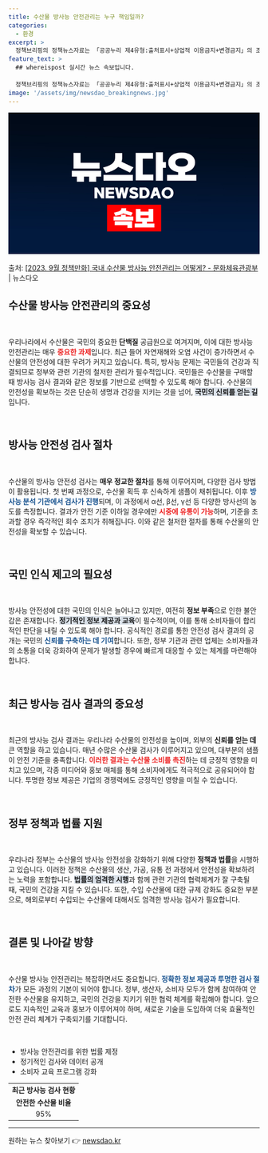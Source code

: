 ```yaml
---
title: 수산물 방사능 안전관리는 누구 책임일까?
categories:
  - 환경
excerpt: >
  정책브리핑의 정책뉴스자료는 「공공누리 제4유형:출처표시+상업적 이용금지+변경금지」의 조건에 따라 자유롭게 이…
feature_text: >
  ## whereispost 실시간 뉴스 속보입니다.

  정책브리핑의 정책뉴스자료는 「공공누리 제4유형:출처표시+상업적 이용금지+변경금지」의 조건에 따라 자유롭게 이…
image: '/assets/img/newsdao_breakingnews.jpg'
---
```


![뉴스다오 속보](/assets/img/newsdao_breakingnews.jpg)

<p>출처: <a href="https://newsdao.kr/1829" rel="dofollow">[2023. 9월 정책만화] 국내 수산물 방사능 안전관리는 어떻게? - 문화체육관광부</a> | 뉴스다오</p>

<h2 data-ke-size="size26">수산물 방사능 안전관리의 중요성</h2>

<p data-ke-size="size16">&nbsp;</p>

우리나라에서 수산물은 국민의 중요한 <b>단백질</b> 공급원으로 여겨지며, 이에 대한 방사능 안전관리는 매우 <b><span style="color: #ee2323;">중요한 과제</span></b>입니다. 최근 들어 자연재해와 오염 사건이 증가하면서 수산물의 안전성에 대한 우려가 커지고 있습니다. 특히, 방사능 문제는 국민들의 건강과 직결되므로 정부와 관련 기관의 철저한 관리가 필수적입니다. 국민들은 수산물을 구매할 때 방사능 검사 결과와 같은 정보를 기반으로 선택할 수 있도록 해야 합니다. 수산물의 안전성을 확보하는 것은 단순히 생명과 건강을 지키는 것을 넘어, <b><span style="background-color: #21538527;">국민의 신뢰를 얻는 길</span></b>입니다. 

<p data-ke-size="size16">&nbsp;</p>

<h2 data-ke-size="size26">방사능 안전성 검사 절차</h2>

<p data-ke-size="size16">&nbsp;</p>

수산물의 방사능 안전성 검사는 <b>매우 정교한 절차</b>를 통해 이루어지며, 다양한 검사 방법이 활용됩니다. 첫 번째 과정으로, 수산물 획득 후 신속하게 샘플이 채취됩니다. 이후 <b><span style="color: #1a5490;">방사능 분석 기관에서 검사가 진행</span></b>되며, 이 과정에서 α선, β선, γ선 등 다양한 방사선의 농도를 측정합니다. 결과가 안전 기준 이하일 경우에만 <b><span style="color: #ee2323;">시중에 유통이 가능</span></b>하며, 기준을 초과할 경우 즉각적인 회수 조치가 취해집니다. 이와 같은 철저한 절차를 통해 수산물의 안전성을 확보할 수 있습니다. 

<p data-ke-size="size16">&nbsp;</p>

<h2 data-ke-size="size26">국민 인식 제고의 필요성</h2>

<p data-ke-size="size16">&nbsp;</p>

방사능 안전성에 대한 국민의 인식은 늘어나고 있지만, 여전히 <b>정보 부족</b>으로 인한 불안감은 존재합니다. <b><span style="background-color: #21538527;">정기적인 정보 제공과 교육</span></b>이 필수적이며, 이를 통해 소비자들이 합리적인 판단을 내릴 수 있도록 해야 합니다. 공식적인 경로를 통한 안전성 검사 결과의 공개는 국민의 <b><span style="color: #1a5490;">신뢰를 구축하는 데 기여</span></b>합니다. 또한, 정부 기관과 관련 업체는 소비자들과의 소통을 더욱 강화하여 문제가 발생할 경우에 빠르게 대응할 수 있는 체계를 마련해야 합니다. 

<p data-ke-size="size16">&nbsp;</p>

<h2 data-ke-size="size26">최근 방사능 검사 결과의 중요성</h2>

<p data-ke-size="size16">&nbsp;</p>

최근의 방사능 검사 결과는 우리나라 수산물의 안전성을 높이며, 외부의 <b>신뢰를 얻는 데</b> 큰 역할을 하고 있습니다. 매년 수많은 수산물 검사가 이루어지고 있으며, 대부분의 샘플이 안전 기준을 충족합니다. <b><span style="color: #ee2323;">이러한 결과는 수산물 소비를 촉진</span></b>하는 데 긍정적 영향을 미치고 있으며, 각종 미디어와 홍보 매체를 통해 소비자에게도 적극적으로 공유되어야 합니다. 투명한 정보 제공은 기업의 경쟁력에도 긍정적인 영향을 미칠 수 있습니다.

<p data-ke-size="size16">&nbsp;</p>

<h2 data-ke-size="size26">정부 정책과 법률 지원</h2>

<p data-ke-size="size16">&nbsp;</p>

우리나라 정부는 수산물의 방사능 안전성을 강화하기 위해 다양한 <b>정책과 법률</b>을 시행하고 있습니다. 이러한 정책은 수산물의 생산, 가공, 유통 전 과정에서 안전성을 확보하려는 노력을 포함합니다. <b><span style="background-color: #21538527;">법률의 엄격한 시행</span></b>과 함께 관련 기관의 협력체계가 잘 구축될 때, 국민의 건강을 지킬 수 있습니다. 또한, 수입 수산물에 대한 규제 강화도 중요한 부분으로, 해외로부터 수입되는 수산물에 대해서도 엄격한 방사능 검사가 필요합니다. 

<p data-ke-size="size16">&nbsp;</p>

<h2 data-ke-size="size26">결론 및 나아갈 방향</h2>

<p data-ke-size="size16">&nbsp;</p>

수산물 방사능 안전관리는 복잡하면서도 중요합니다. <b><span style="color: #1a5490;">정확한 정보 제공과 투명한 검사 절차</span></b>가 모든 과정의 기본이 되어야 합니다. 정부, 생산자, 소비자 모두가 함께 참여하여 안전한 수산물을 유지하고, 국민의 건강을 지키기 위한 협력 체계를 확립해야 합니다. 앞으로도 지속적인 교육과 홍보가 이루어져야 하며, 새로운 기술을 도입하여 더욱 효율적인 안전 관리 체계가 구축되기를 기대합니다.

<p data-ke-size="size16">&nbsp;</p>

<ul>
    <li>방사능 안전관리를 위한 법률 제정</li>
    <li>정기적인 검사와 데이터 공개</li>
    <li>소비자 교육 프로그램 강화</li>
</ul>

<table>
    <tr>
        <td style="text-align: center; height: 17px;"><b>최근 방사능 검사 현황</b></td>
    </tr>
    <tr>
        <td style="text-align: center; height: 17px;"><b>안전한 수산물 비율</b></td>
    </tr>
    <tr>
        <td style="text-align: center; height: 17px;">95%</td>
    </tr>
</table>

<hr /> 

원하는 뉴스 찾아보기 👉 <a href="https://newsdao.kr" rel="dofollow">newsdao.kr</a>


